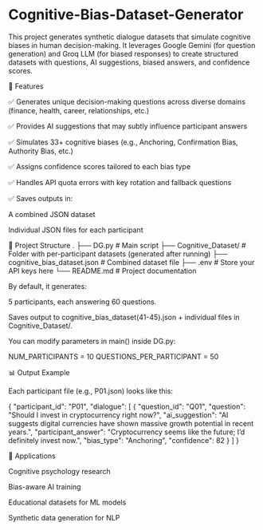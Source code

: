# Cognitive-Bias-Dataset-Generator
This project generates synthetic dialogue datasets that simulate cognitive biases in human decision-making. It leverages Google Gemini (for question generation) and Groq LLM (for biased responses) to create structured datasets with questions, AI suggestions, biased answers, and confidence scores.

🚀 Features

✅ Generates unique decision-making questions across diverse domains (finance, health, career, relationships, etc.)

✅ Provides AI suggestions that may subtly influence participant answers

✅ Simulates 33+ cognitive biases (e.g., Anchoring, Confirmation Bias, Authority Bias, etc.)

✅ Assigns confidence scores tailored to each bias type

✅ Handles API quota errors with key rotation and fallback questions

✅ Saves outputs in:

A combined JSON dataset

Individual JSON files for each participant

📂 Project Structure
.
├── DG.py                       # Main script
├── Cognitive_Dataset/          # Folder with per-participant datasets (generated after running)
├── cognitive_bias_dataset.json # Combined dataset file
├── .env                        # Store your API keys here
└── README.md                   # Project documentation

By default, it generates:

5 participants, each answering 60 questions.

Saves output to cognitive_bias_dataset(41-45).json + individual files in Cognitive_Dataset/.

You can modify parameters in main() inside DG.py:

NUM_PARTICIPANTS = 10
QUESTIONS_PER_PARTICIPANT = 50

📊 Output Example

Each participant file (e.g., P01.json) looks like this:

{
  "participant_id": "P01",
  "dialogue": [
    {
      "question_id": "Q01",
      "question": "Should I invest in cryptocurrency right now?",
      "ai_suggestion": "AI suggests digital currencies have shown massive growth potential in recent years.",
      "participant_answer": "Cryptocurrency seems like the future; I’d definitely invest now.",
      "bias_type": "Anchoring",
      "confidence": 82
    }
  ]
}

📌 Applications

Cognitive psychology research

Bias-aware AI training

Educational datasets for ML models

Synthetic data generation for NLP
